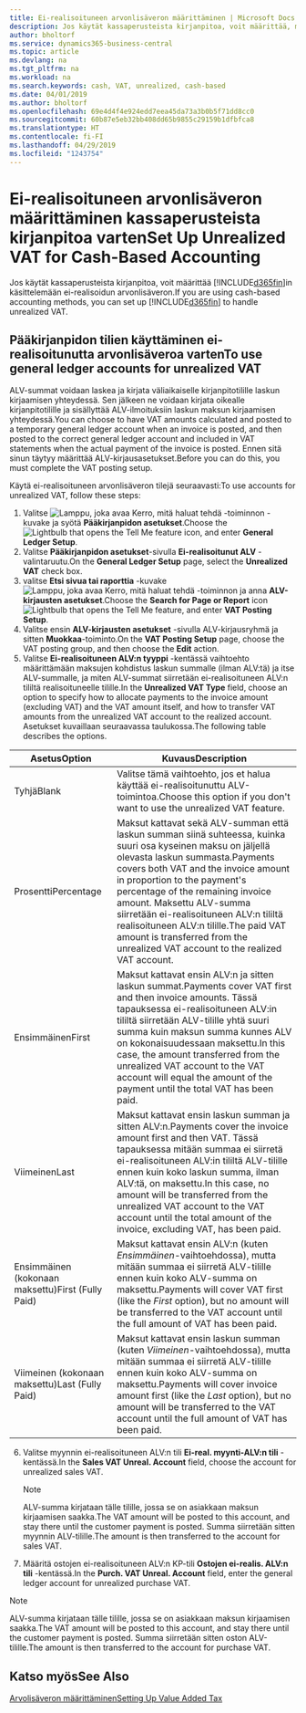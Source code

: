```yaml
---
title: Ei-realisoituneen arvonlisäveron määrittäminen | Microsoft Docs
description: Jos käytät kassaperusteista kirjanpitoa, voit määrittää, miten myynnin ja ostojen ei-realisoitunut ALV käsitellään.
author: bholtorf
ms.service: dynamics365-business-central
ms.topic: article
ms.devlang: na
ms.tgt_pltfrm: na
ms.workload: na
ms.search.keywords: cash, VAT, unrealized, cash-based
ms.date: 04/01/2019
ms.author: bholtorf
ms.openlocfilehash: 69e4d4f4e924edd7eea45da73a3b0b5f71dd8cc0
ms.sourcegitcommit: 60b87e5eb32bb408dd65b9855c29159b1dfbfca8
ms.translationtype: HT
ms.contentlocale: fi-FI
ms.lasthandoff: 04/29/2019
ms.locfileid: "1243754"
---
```

# <a name="set-up-unrealized-vat-for-cash-based-accounting"></a><span data-ttu-id="2a9f4-103">Ei-realisoituneen arvonlisäveron määrittäminen kassaperusteista kirjanpitoa varten</span><span class="sxs-lookup"><span data-stu-id="2a9f4-103">Set Up Unrealized VAT for Cash-Based Accounting</span></span>
<span data-ttu-id="2a9f4-104">Jos käytät kassaperusteista kirjanpitoa, voit määrittää [!INCLUDE[d365fin](includes/d365fin_md.md)]in käsittelemään ei-realisoidun arvonlisäveron.</span><span class="sxs-lookup"><span data-stu-id="2a9f4-104">If you are using cash-based accounting methods, you can set up [!INCLUDE[d365fin](includes/d365fin_md.md)] to handle unrealized VAT.</span></span>

## <a name="to-use-general-ledger-accounts-for-unrealized-vat"></a><span data-ttu-id="2a9f4-105">Pääkirjanpidon tilien käyttäminen ei-realisoitunutta arvonlisäveroa varten</span><span class="sxs-lookup"><span data-stu-id="2a9f4-105">To use general ledger accounts for unrealized VAT</span></span>
<span data-ttu-id="2a9f4-106">ALV-summat voidaan laskea ja kirjata väliaikaiselle kirjanpitotilille laskun kirjaamisen yhteydessä. Sen jälkeen ne voidaan kirjata oikealle kirjanpitotilille ja sisällyttää ALV-ilmoituksiin laskun maksun kirjaamisen yhteydessä.</span><span class="sxs-lookup"><span data-stu-id="2a9f4-106">You can choose to have VAT amounts calculated and posted to a temporary general ledger account when an invoice is posted, and then posted to the correct general ledger account and included in VAT statements when the actual payment of the invoice is posted.</span></span> <span data-ttu-id="2a9f4-107">Ennen sitä sinun täytyy määrittää ALV-kirjausasetukset.</span><span class="sxs-lookup"><span data-stu-id="2a9f4-107">Before you can do this, you must complete the VAT posting setup.</span></span>

<span data-ttu-id="2a9f4-108">Käytä ei-realisoituneen arvonlisäveron tilejä seuraavasti:</span><span class="sxs-lookup"><span data-stu-id="2a9f4-108">To use accounts for unrealized VAT, follow these steps:</span></span>
1. <span data-ttu-id="2a9f4-109">Valitse ![Lamppu, joka avaa Kerro, mitä haluat tehdä -toiminnon](media/ui-search/search_small.png "Kerro, mitä haluat tehdä") -kuvake ja syötä **Pääkirjanpidon asetukset**.</span><span class="sxs-lookup"><span data-stu-id="2a9f4-109">Choose the ![Lightbulb that opens the Tell Me feature](media/ui-search/search_small.png "Tell me what you want to do") icon, and enter **General Ledger Setup**.</span></span>
2. <span data-ttu-id="2a9f4-110">Valitse **Pääkirjanpidon asetukset**-sivulla **Ei-realisoitunut ALV** -valintaruutu.</span><span class="sxs-lookup"><span data-stu-id="2a9f4-110">On the **General Ledger Setup** page, select the **Unrealized VAT** check box.</span></span>
3. <span data-ttu-id="2a9f4-111">valitse **Etsi sivua tai raporttia** -kuvake ![Lamppu, joka avaa Kerro, mitä haluat tehdä -toiminnon](media/ui-search/search_small.png "Kerro, mitä haluat tehdä") ja anna **ALV-kirjausten asetukset**.</span><span class="sxs-lookup"><span data-stu-id="2a9f4-111">Choose the **Search for Page or Report** icon ![Lightbulb that opens the Tell Me feature](media/ui-search/search_small.png "Tell me what you want to do"), and enter **VAT Posting Setup**.</span></span>
4. <span data-ttu-id="2a9f4-112">Valitse ensin **ALV-kirjausten asetukset** -sivulla ALV-kirjausryhmä ja sitten **Muokkaa**-toiminto.</span><span class="sxs-lookup"><span data-stu-id="2a9f4-112">On the **VAT Posting Setup** page, choose the VAT posting group, and then choose the **Edit** action.</span></span>
5. <span data-ttu-id="2a9f4-113">Valitse **Ei-realisoituneen ALV:n tyyppi** -kentässä vaihtoehto määrittämään maksujen kohdistus laskun summalle (ilman ALV:tä) ja itse ALV-summalle, ja miten ALV-summat siirretään ei-realisoituneen ALV:n tililtä realisoituneelle tilille.</span><span class="sxs-lookup"><span data-stu-id="2a9f4-113">In the **Unrealized VAT Type** field, choose an option to specify how to allocate payments to the invoice amount (excluding VAT) and the VAT amount itself, and how to transfer VAT amounts from the unrealized VAT account to the realized account.</span></span> <span data-ttu-id="2a9f4-114">Asetukset kuvaillaan seuraavassa taulukossa.</span><span class="sxs-lookup"><span data-stu-id="2a9f4-114">The following table describes the options.</span></span>

| <span data-ttu-id="2a9f4-115">Asetus</span><span class="sxs-lookup"><span data-stu-id="2a9f4-115">Option</span></span> | <span data-ttu-id="2a9f4-116">Kuvaus</span><span class="sxs-lookup"><span data-stu-id="2a9f4-116">Description</span></span> |
| --- | --- |
| <span data-ttu-id="2a9f4-117">Tyhjä</span><span class="sxs-lookup"><span data-stu-id="2a9f4-117">Blank</span></span> | <span data-ttu-id="2a9f4-118">Valitse tämä vaihtoehto, jos et halua käyttää ei-realisoitunuttu ALV-toimintoa.</span><span class="sxs-lookup"><span data-stu-id="2a9f4-118">Choose this option if you don't want to use the unrealized VAT feature.</span></span> |
| <span data-ttu-id="2a9f4-119">Prosentti</span><span class="sxs-lookup"><span data-stu-id="2a9f4-119">Percentage</span></span> | <span data-ttu-id="2a9f4-120">Maksut kattavat sekä ALV-summan että laskun summan siinä suhteessa, kuinka suuri osa kyseinen maksu on jäljellä olevasta laskun summasta.</span><span class="sxs-lookup"><span data-stu-id="2a9f4-120">Payments covers both VAT and the invoice amount in proportion to the payment's percentage of the remaining invoice amount.</span></span> <span data-ttu-id="2a9f4-121">Maksettu ALV-summa siirretään ei-realisoituneen ALV:n tililtä realisoituneen ALV:n tilille.</span><span class="sxs-lookup"><span data-stu-id="2a9f4-121">The paid VAT amount is transferred from the unrealized VAT account to the realized VAT account.</span></span> |
| <span data-ttu-id="2a9f4-122">Ensimmäinen</span><span class="sxs-lookup"><span data-stu-id="2a9f4-122">First</span></span> | <span data-ttu-id="2a9f4-123">Maksut kattavat ensin ALV:n ja sitten laskun summat.</span><span class="sxs-lookup"><span data-stu-id="2a9f4-123">Payments cover VAT first and then invoice amounts.</span></span> <span data-ttu-id="2a9f4-124">Tässä tapauksessa ei-realisoituneen ALV:in tililtä siirretään ALV-tilille yhtä suuri summa kuin maksun summa kunnes ALV on kokonaisuudessaan maksettu.</span><span class="sxs-lookup"><span data-stu-id="2a9f4-124">In this case, the amount transferred from the unrealized VAT account to the VAT account will equal the amount of the payment until the total VAT has been paid.</span></span> |
| <span data-ttu-id="2a9f4-125">Viimeinen</span><span class="sxs-lookup"><span data-stu-id="2a9f4-125">Last</span></span> | <span data-ttu-id="2a9f4-126">Maksut kattavat ensin laskun summan ja sitten ALV:n.</span><span class="sxs-lookup"><span data-stu-id="2a9f4-126">Payments cover the invoice amount first and then VAT.</span></span> <span data-ttu-id="2a9f4-127">Tässä tapauksessa mitään summaa ei siirretä ei-realisoituneen ALV:in tililtä ALV-tilille ennen kuin koko laskun summa, ilman ALV:tä, on maksettu.</span><span class="sxs-lookup"><span data-stu-id="2a9f4-127">In this case, no amount will be transferred from the unrealized VAT account to the VAT account until the total amount of the invoice, excluding VAT, has been paid.</span></span> |
| <span data-ttu-id="2a9f4-128">Ensimmäinen (kokonaan maksettu)</span><span class="sxs-lookup"><span data-stu-id="2a9f4-128">First (Fully Paid)</span></span> | <span data-ttu-id="2a9f4-129">Maksut kattavat ensin ALV:n (kuten _Ensimmäinen_-vaihtoehdossa), mutta mitään summaa ei siirretä ALV-tilille ennen kuin koko ALV-summa on maksettu.</span><span class="sxs-lookup"><span data-stu-id="2a9f4-129">Payments will cover VAT first (like the _First_ option), but no amount will be transferred to the VAT account until the full amount of VAT has been paid.</span></span> |
| <span data-ttu-id="2a9f4-130">Viimeinen (kokonaan maksettu)</span><span class="sxs-lookup"><span data-stu-id="2a9f4-130">Last (Fully Paid)</span></span> | <span data-ttu-id="2a9f4-131">Maksut kattavat ensin laskun summan (kuten _Viimeinen_-vaihtoehdossa), mutta mitään summaa ei siirretä ALV-tilille ennen kuin koko ALV-summa on maksettu.</span><span class="sxs-lookup"><span data-stu-id="2a9f4-131">Payments will cover invoice amount first (like the _Last_ option), but no amount will be transferred to the VAT account until the full amount of VAT has been paid.</span></span> |

6. <span data-ttu-id="2a9f4-132">Valitse myynnin ei-realisoituneen ALV:n tili **Ei-real. myynti-ALV:n tili** -kentässä.</span><span class="sxs-lookup"><span data-stu-id="2a9f4-132">In the **Sales VAT Unreal. Account** field, choose the account for unrealized sales VAT.</span></span>

    > [!NOTE]  
    > <span data-ttu-id="2a9f4-133">ALV-summa kirjataan tälle tilille, jossa se on asiakkaan maksun kirjaamisen saakka.</span><span class="sxs-lookup"><span data-stu-id="2a9f4-133">The VAT amount will be posted to this account, and stay there until the customer payment is posted.</span></span> <span data-ttu-id="2a9f4-134">Summa siirretään sitten myynnin ALV-tilille.</span><span class="sxs-lookup"><span data-stu-id="2a9f4-134">The amount is then transferred to the account for sales VAT.</span></span>
7. <span data-ttu-id="2a9f4-135">Määritä ostojen ei-realisoituneen ALV:n KP-tili **Ostojen ei-realis. ALV:n tili** -kentässä.</span><span class="sxs-lookup"><span data-stu-id="2a9f4-135">In the **Purch. VAT Unreal. Account** field, enter the general ledger account for unrealized purchase VAT.</span></span>

> [!NOTE]  
> <span data-ttu-id="2a9f4-136">ALV-summa kirjataan tälle tilille, jossa se on asiakkaan maksun kirjaamisen saakka.</span><span class="sxs-lookup"><span data-stu-id="2a9f4-136">The VAT amount will be posted to this account, and stay there until the customer payment is posted.</span></span> <span data-ttu-id="2a9f4-137">Summa siirretään sitten oston ALV-tilille.</span><span class="sxs-lookup"><span data-stu-id="2a9f4-137">The amount is then transferred to the account for purchase VAT.</span></span>

## <a name="see-also"></a><span data-ttu-id="2a9f4-138">Katso myös</span><span class="sxs-lookup"><span data-stu-id="2a9f4-138">See Also</span></span>
[<span data-ttu-id="2a9f4-139">Arvolisäveron määrittäminen</span><span class="sxs-lookup"><span data-stu-id="2a9f4-139">Setting Up Value Added Tax</span></span>](finance-setup-vat.md)

